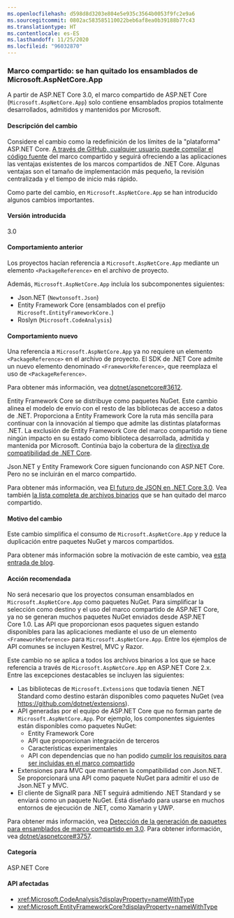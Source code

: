 ```yaml
---
ms.openlocfilehash: d598d8d3203e804e5e935c3564b0053f9fc2e9a6
ms.sourcegitcommit: 0802ac583585110022beb6af8ea0b39188b77c43
ms.translationtype: HT
ms.contentlocale: es-ES
ms.lasthandoff: 11/25/2020
ms.locfileid: "96032870"
---
```

### <a name="shared-framework-assemblies-removed-from-microsoftaspnetcoreapp"></a>Marco compartido: se han quitado los ensamblados de Microsoft.AspNetCore.App

A partir de ASP.NET Core 3.0, el marco compartido de ASP.NET Core (`Microsoft.AspNetCore.App`) solo contiene ensamblados propios totalmente desarrollados, admitidos y mantenidos por Microsoft.

#### <a name="change-description"></a>Descripción del cambio

Considere el cambio como la redefinición de los límites de la "plataforma" ASP.NET Core. [A través de GitHub, cualquier usuario puede compilar el código fuente](https://github.com/dotnet/source-build) del marco compartido y seguirá ofreciendo a las aplicaciones las ventajas existentes de los marcos compartidos de .NET Core. Algunas ventajas son el tamaño de implementación más pequeño, la revisión centralizada y el tiempo de inicio más rápido.

Como parte del cambio, en `Microsoft.AspNetCore.App` se han introducido algunos cambios importantes.

#### <a name="version-introduced"></a>Versión introducida

3.0

#### <a name="old-behavior"></a>Comportamiento anterior

Los proyectos hacían referencia a `Microsoft.AspNetCore.App` mediante un elemento `<PackageReference>` en el archivo de proyecto.

Además, `Microsoft.AspNetCore.App` incluía los subcomponentes siguientes:

- Json.NET (`Newtonsoft.Json`)
- Entity Framework Core (ensamblados con el prefijo `Microsoft.EntityFrameworkCore.`)
- Roslyn (`Microsoft.CodeAnalysis`)

#### <a name="new-behavior"></a>Comportamiento nuevo

Una referencia a `Microsoft.AspNetCore.App` ya no requiere un elemento `<PackageReference>` en el archivo de proyecto. El SDK de .NET Core admite un nuevo elemento denominado `<FrameworkReference>`, que reemplaza el uso de `<PackageReference>`.

Para obtener más información, vea [dotnet/aspnetcore#3612](https://github.com/dotnet/aspnetcore/issues/3612).

Entity Framework Core se distribuye como paquetes NuGet. Este cambio alinea el modelo de envío con el resto de las bibliotecas de acceso a datos de .NET. Proporciona a Entity Framework Core la ruta más sencilla para continuar con la innovación al tiempo que admite las distintas plataformas .NET. La exclusión de Entity Framework Core del marco compartido no tiene ningún impacto en su estado como biblioteca desarrollada, admitida y mantenida por Microsoft. Continúa bajo la cobertura de la [directiva de compatibilidad de .NET Core](https://dotnet.microsoft.com/platform/support/policy/dotnet-core).

Json.NET y Entity Framework Core siguen funcionando con ASP.NET Core. Pero no se incluirán en el marco compartido.

Para obtener más información, vea [El futuro de JSON en .NET Core 3.0](https://github.com/dotnet/announcements/issues/90). Vea también [la lista completa de archivos binarios](https://github.com/dotnet/aspnetcore/issues/3755) que se han quitado del marco compartido.

#### <a name="reason-for-change"></a>Motivo del cambio

Este cambio simplifica el consumo de `Microsoft.AspNetCore.App` y reduce la duplicación entre paquetes NuGet y marcos compartidos.

Para obtener más información sobre la motivación de este cambio, vea [esta entrada de blog](https://devblogs.microsoft.com/aspnet/a-first-look-at-changes-coming-in-asp-net-core-3-0/).

#### <a name="recommended-action"></a>Acción recomendada

No será necesario que los proyectos consuman ensamblados en `Microsoft.AspNetCore.App` como paquetes NuGet. Para simplificar la selección como destino y el uso del marco compartido de ASP.NET Core, ya no se generan muchos paquetes NuGet enviados desde ASP.NET Core 1.0. Las API que proporcionan esos paquetes siguen estando disponibles para las aplicaciones mediante el uso de un elemento `<FrameworkReference>` para `Microsoft.AspNetCore.App`. Entre los ejemplos de API comunes se incluyen Kestrel, MVC y Razor.

Este cambio no se aplica a todos los archivos binarios a los que se hace referencia a través de `Microsoft.AspNetCore.App` en ASP.NET Core 2.x. Entre las excepciones destacables se incluyen las siguientes:

- Las bibliotecas de `Microsoft.Extensions` que todavía tienen .NET Standard como destino estarán disponibles como paquetes NuGet (vea <https://github.com/dotnet/extensions>).
- API generadas por el equipo de ASP.NET Core que no forman parte de `Microsoft.AspNetCore.App`. Por ejemplo, los componentes siguientes están disponibles como paquetes NuGet:
  - Entity Framework Core
  - API que proporcionan integración de terceros
  - Características experimentales
  - API con dependencias que no han podido [cumplir los requisitos para ser incluidas en el marco compartido](https://github.com/dotnet/aspnetcore/blob/4e44e5bcbedd961cc0d4f6b846699c7c494f5597/docs/SharedFramework.md)
- Extensiones para MVC que mantienen la compatibilidad con Json.NET. Se proporcionará una API como paquete NuGet para admitir el uso de Json.NET y MVC.
- El cliente de SignalR para .NET seguirá admitiendo .NET Standard y se enviará como un paquete NuGet. Está diseñado para usarse en muchos entornos de ejecución de .NET, como Xamarin y UWP.

Para obtener más información, vea [Detección de la generación de paquetes para ensamblados de marco compartido en 3.0](https://github.com/dotnet/aspnetcore/issues/3756). Para obtener información, vea [dotnet/aspnetcore#3757](https://github.com/dotnet/aspnetcore/issues/3757).

#### <a name="category"></a>Categoría

ASP.NET Core

#### <a name="affected-apis"></a>API afectadas

- <xref:Microsoft.CodeAnalysis?displayProperty=nameWithType>
- <xref:Microsoft.EntityFrameworkCore?displayProperty=nameWithType>

<!--

#### Affected APIs

- `N:Microsoft.CodeAnalysis`
- `N:Microsoft.EntityFrameworkCore`

-->
